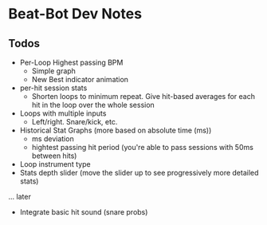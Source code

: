 # Beat-Bot Dev Notes

## Todos

- Per-Loop Highest passing BPM
  - Simple graph
  - New Best indicator animation
- per-hit session stats
  - Shorten loops to minimum repeat. Give hit-based averages for each hit in the loop over the whole session
- Loops with multiple inputs
  - Left/right. Snare/kick, etc.
- Historical Stat Graphs (more based on absolute time (ms))
  - ms deviation
  - hightest passing hit period (you're able to pass sessions with 50ms between hits)
- Loop instrument type
- Stats depth slider (move the slider up to see progressively more detailed stats)

... later

- Integrate basic hit sound (snare probs)